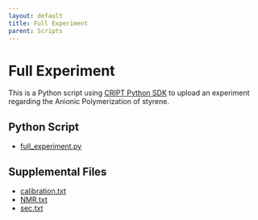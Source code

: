 ```yaml
---
layout: default
title: Full Experiment
parent: Scripts
---
```


# Full Experiment

This is a Python script using [CRIPT Python SDK](https://c-accel-cript.github.io/cript/) to upload an experiment regarding the Anionic Polymerization of styrene.

## Python Script

* [full_experiment.py](./python_sdk_scripts/full_experiment/full_experiment.py)

## Supplemental Files
* [calibration.txt](./python_sdk_scripts/full_experiment/test_data/calibration.txt)
* [NMR.txt](./python_sdk_scripts/full_experiment/test_data/NMR.txt)
* [sec.txt](./python_sdk_scripts/full_experiment/test_data/sec.txt)
